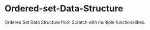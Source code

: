 # Ordered-set-Data-Structure
Ordered Set Data Structure from Scratch with multiple functionalities.
